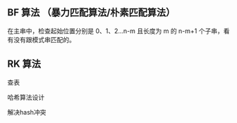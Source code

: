 ## BF 算法 （暴力匹配算法/朴素匹配算法）

在主串中，检查起始位置分别是 0、1、2…n-m 且长度为 m 的 n-m+1 个子串，看有没有跟模式串匹配的。

## RK 算法

查表

哈希算法设计

解决hash冲突